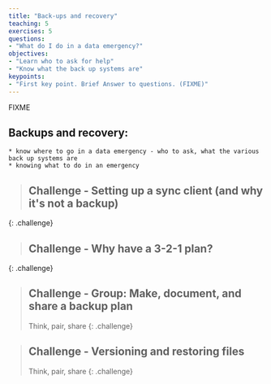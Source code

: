 ```yaml
---
title: "Back-ups and recovery"
teaching: 5
exercises: 5
questions:
- "What do I do in a data emergency?"
objectives:
- "Learn who to ask for help"
- "Know what the back up systems are"
keypoints:
- "First key point. Brief Answer to questions. (FIXME)"
---
```

FIXME

## Backups and recovery:
    * know where to go in a data emergency - who to ask, what the various back up systems are
    * knowing what to do in an emergency

> ## Challenge - Setting up a sync client (and why it's not a backup)
>
{: .challenge}


> ## Challenge - Why have a 3-2-1 plan?
>
{: .challenge}


> ## Challenge - Group: Make, document, and share a backup plan
> Think, pair, share
{: .challenge}

> ## Challenge - Versioning and restoring files
> Think, pair, share
{: .challenge}
